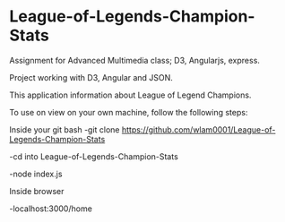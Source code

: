 # League-of-Legends-Champion-Stats

Assignment for Advanced Multimedia class; D3, Angularjs, express.

Project working with D3, Angular and JSON.

This application information about League of Legend Champions.

To use on view on your own machine, follow the following steps:

Inside your git bash
  -git clone https://github.com/wlam0001/League-of-Legends-Champion-Stats
  
  -cd into League-of-Legends-Champion-Stats
  
  -node index.js
  
Inside browser

  -localhost:3000/home

